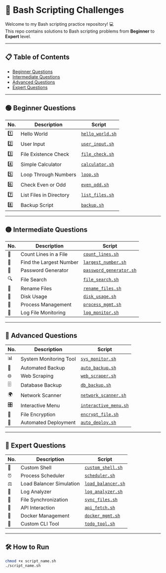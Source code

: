 # 🐚 Bash Scripting Challenges

Welcome to my Bash scripting practice repository! 💻  
This repo contains solutions to Bash scripting problems from **Beginner** to **Expert** level.

---

## 📋 Table of Contents

- [Beginner Questions](#beginner-questions)
- [Intermediate Questions](#intermediate-questions)
- [Advanced Questions](#advanced-questions)
- [Expert Questions](#expert-questions)

---

## 🟢 Beginner Questions

| No. | Description | Script |
|-----|-------------|--------|
| 1️⃣ | Hello World | [`hello_world.sh`](scripts/beginner/hello_world.sh) |
| 2️⃣ | User Input | [`user_input.sh`](scripts/beginner/user_input.sh) |
| 3️⃣ | File Existence Check | [`file_check.sh`](scripts/beginner/file_check.sh) |
| 4️⃣ | Simple Calculator | [`calculator.sh`](scripts/beginner/calculator.sh) |
| 5️⃣ | Loop Through Numbers | [`loop.sh`](scripts/beginner/loop.sh) |
| 6️⃣ | Check Even or Odd | [`even_odd.sh`](scripts/beginner/even_odd.sh) |
| 7️⃣ | List Files in Directory | [`list_files.sh`](scripts/beginner/list_files.sh) |
| 8️⃣ | Backup Script | [`backup.sh`](scripts/beginner/backup.sh) |

---

## 🟡 Intermediate Questions

| No. | Description | Script |
|-----|-------------|--------|
| 🔢 | Count Lines in a File | [`count_lines.sh`](scripts/intermediate/count_lines.sh) |
| 🔼 | Find the Largest Number | [`largest_number.sh`](scripts/intermediate/largest_number.sh) |
| 🔐 | Password Generator | [`password_generator.sh`](scripts/intermediate/password_generator.sh) |
| 🔍 | File Search | [`file_search.sh`](scripts/intermediate/file_search.sh) |
| 📝 | Rename Files | [`rename_files.sh`](scripts/intermediate/rename_files.sh) |
| 💽 | Disk Usage | [`disk_usage.sh`](scripts/intermediate/disk_usage.sh) |
| 🧠 | Process Management | [`process_mgmt.sh`](scripts/intermediate/process_mgmt.sh) |
| 📡 | Log File Monitoring | [`log_monitor.sh`](scripts/intermediate/log_monitor.sh) |

---

## 🔵 Advanced Questions

| No. | Description | Script |
|-----|-------------|--------|
| 📊 | System Monitoring Tool | [`sys_monitor.sh`](scripts/advanced/sys_monitor.sh) |
| 💾 | Automated Backup | [`auto_backup.sh`](scripts/advanced/auto_backup.sh) |
| 🌐 | Web Scraping | [`web_scraper.sh`](scripts/advanced/web_scraper.sh) |
| 🗄️ | Database Backup | [`db_backup.sh`](scripts/advanced/db_backup.sh) |
| 🌍 | Network Scanner | [`network_scanner.sh`](scripts/advanced/network_scanner.sh) |
| 🎛️ | Interactive Menu | [`interactive_menu.sh`](scripts/advanced/interactive_menu.sh) |
| 🔐 | File Encryption | [`encrypt_file.sh`](scripts/advanced/encrypt_file.sh) |
| 🚀 | Automated Deployment | [`auto_deploy.sh`](scripts/advanced/auto_deploy.sh) |

---

## 🔴 Expert Questions

| No. | Description | Script |
|-----|-------------|--------|
| 💬 | Custom Shell | [`custom_shell.sh`](scripts/expert/custom_shell.sh) |
| ⏰ | Process Scheduler | [`scheduler.sh`](scripts/expert/scheduler.sh) |
| ⚖️ | Load Balancer Simulation | [`load_balancer.sh`](scripts/expert/load_balancer.sh) |
| 🧾 | Log Analyzer | [`log_analyzer.sh`](scripts/expert/log_analyzer.sh) |
| 🔄 | File Synchronization | [`sync_files.sh`](scripts/expert/sync_files.sh) |
| 🧪 | API Interaction | [`api_fetch.sh`](scripts/expert/api_fetch.sh) |
| 🐳 | Docker Management | [`docker_mgmt.sh`](scripts/expert/docker_mgmt.sh) |
| 📌 | Custom CLI Tool | [`todo_tool.sh`](scripts/expert/todo_tool.sh) |

---

## 🛠️ How to Run

```bash
chmod +x script_name.sh
./script_name.sh


